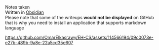 Notes taken
<br>
Written in [Obsidian](https://obsidian.md/)
<br>
Please note that some of the writeups **would not be displayed** on GitHub that is why you need to install an application that supports markdown language
<br>

https://github.com/OmarElkasrawy/EH-CS/assets/114566194/09c0073e-e27b-489b-9a8e-22a5cd35e607
